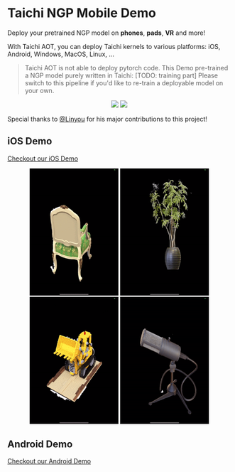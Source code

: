 # Taichi NGP Mobile Demo

Deploy your pretrained NGP model on **phones**, **pads**, **VR** and more!

With Taichi AOT, you can deploy Taichi kernels to various platforms: iOS, Android, Windows, MacOS, Linux, ...

> Taichi AOT is not able to deploy pytorch code. 
> This Demo pre-trained a NGP model purely written in Taichi: [TODO: training part]
> Please switch to this pipeline if you'd like to re-train a deployable model on your own.

<p align="center">
<img src="../../assets/NeRF_on_iPad.gif" width="200"> 
<img src="../../assets/NeRF_iPhone14_Pro_Max.gif" width="200">
</p>

Special thanks to [@Linyou](https://github.com/Linyou) for his major contributions to this project!

## iOS Demo
[Checkout our iOS Demo](iOS_Demo)

<p align="center">
<img src="../../assets/Chair_iPad.gif" width="200"> 
<img src="../../assets/Ficus_iPad.gif" width="200">
<img src="../../assets/Lego_iPad.gif" width="200">
<img src="../../assets/Mic_iPad.gif" width="200">
</p>


## Android Demo
[Checkout our Android Demo](Android_Demo)
